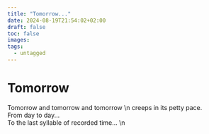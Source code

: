 ```yaml
---
title: "Tomorrow..."
date: 2024-08-19T21:54:02+02:00
draft: false
toc: false
images:
tags:
  - untagged
---
```



# Tomorrow

Tomorrow and tomorrow and tomorrow \n
creeps in its petty pace.  
From day to day...  
To the last syllable of recorded time... \n
